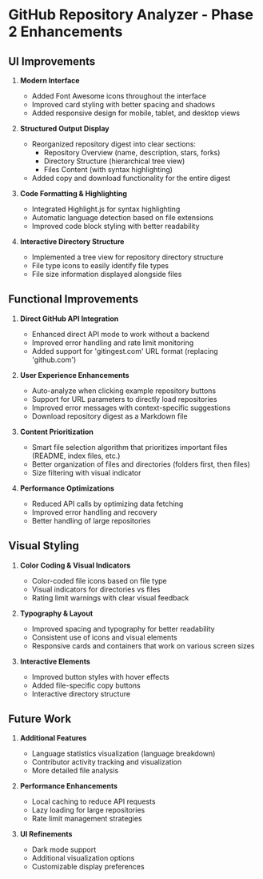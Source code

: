 # GitHub Repository Analyzer - Phase 2 Enhancements

## UI Improvements

1. **Modern Interface**
   - Added Font Awesome icons throughout the interface
   - Improved card styling with better spacing and shadows
   - Added responsive design for mobile, tablet, and desktop views

2. **Structured Output Display**
   - Reorganized repository digest into clear sections:
     - Repository Overview (name, description, stars, forks)
     - Directory Structure (hierarchical tree view)
     - Files Content (with syntax highlighting)
   - Added copy and download functionality for the entire digest

3. **Code Formatting & Highlighting**
   - Integrated Highlight.js for syntax highlighting
   - Automatic language detection based on file extensions
   - Improved code block styling with better readability

4. **Interactive Directory Structure**
   - Implemented a tree view for repository directory structure
   - File type icons to easily identify file types
   - File size information displayed alongside files

## Functional Improvements

1. **Direct GitHub API Integration**
   - Enhanced direct API mode to work without a backend
   - Improved error handling and rate limit monitoring
   - Added support for 'gitingest.com' URL format (replacing 'github.com')

2. **User Experience Enhancements**
   - Auto-analyze when clicking example repository buttons
   - Support for URL parameters to directly load repositories
   - Improved error messages with context-specific suggestions
   - Download repository digest as a Markdown file

3. **Content Prioritization**
   - Smart file selection algorithm that prioritizes important files (README, index files, etc.)
   - Better organization of files and directories (folders first, then files)
   - Size filtering with visual indicator

4. **Performance Optimizations**
   - Reduced API calls by optimizing data fetching
   - Improved error handling and recovery
   - Better handling of large repositories

## Visual Styling

1. **Color Coding & Visual Indicators**
   - Color-coded file icons based on file type
   - Visual indicators for directories vs files
   - Rating limit warnings with clear visual feedback

2. **Typography & Layout**
   - Improved spacing and typography for better readability
   - Consistent use of icons and visual elements
   - Responsive cards and containers that work on various screen sizes

3. **Interactive Elements**
   - Improved button styles with hover effects
   - Added file-specific copy buttons
   - Interactive directory structure

## Future Work

1. **Additional Features**
   - Language statistics visualization (language breakdown)
   - Contributor activity tracking and visualization
   - More detailed file analysis

2. **Performance Enhancements**
   - Local caching to reduce API requests
   - Lazy loading for large repositories
   - Rate limit management strategies

3. **UI Refinements**
   - Dark mode support
   - Additional visualization options
   - Customizable display preferences 